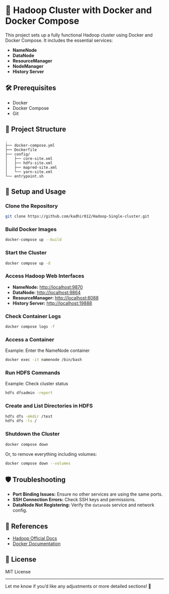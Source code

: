 # 🚀 Hadoop Cluster with Docker and Docker Compose

This project sets up a fully functional Hadoop cluster using Docker and Docker Compose. It includes the essential services:

- **NameNode**
- **DataNode**
- **ResourceManager**
- **NodeManager**
- **History Server**

## 🛠️ **Prerequisites**
- Docker
- Docker Compose
- Git

## 📂 **Project Structure**
```
.
├── docker-compose.yml
├── Dockerfile
├── config/
│   ├── core-site.xml
│   ├── hdfs-site.xml
│   ├── mapred-site.xml
│   └── yarn-site.xml
└── entrypoint.sh
```

## 🚀 **Setup and Usage**

### Clone the Repository
```bash
git clone https://github.com/kadhir812/Hadoop-Single-cluster.git

```

### Build Docker Images
```bash
docker-compose up --build
```

### Start the Cluster
```bash
docker compose up -d
```

### Access Hadoop Web Interfaces
- **NameNode:** [http://localhost:9870](http://localhost:9870)
- **DataNode:** [http://localhost:9864](http://localhost:9864)
- **ResourceManager:** [http://localhost:8088](http://localhost:8088)
- **History Server:** [http://localhost:19888](http://localhost:19888)

### Check Container Logs
```bash
docker compose logs -f
```

### Access a Container
Example: Enter the NameNode container
```bash
docker exec -it namenode /bin/bash
```

### Run HDFS Commands
Example: Check cluster status
```bash
hdfs dfsadmin -report
```

### Create and List Directories in HDFS
```bash
hdfs dfs -mkdir /test
hdfs dfs -ls /
```

### Shutdown the Cluster
```bash
docker compose down
```

Or, to remove everything including volumes:
```bash
docker compose down --volumes
```

## 🛡️ **Troubleshooting**
- **Port Binding Issues:** Ensure no other services are using the same ports.
- **SSH Connection Errors:** Check SSH keys and permissions.
- **DataNode Not Registering:** Verify the `datanode` service and network config.

## 📘 **References**
- [Hadoop Official Docs](https://hadoop.apache.org/docs/)
- [Docker Documentation](https://docs.docker.com/)

## 📄 **License**
MIT License

---

Let me know if you’d like any adjustments or more detailed sections! 🚀

